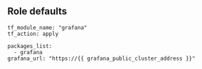 
```{include} ../../../roles/grafana/README.md
```

## Role defaults


```
tf_module_name: "grafana"
tf_action: apply

packages_list:
  - grafana
grafana_url: "https://{{ grafana_public_cluster_address }}"
